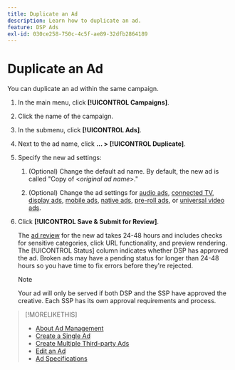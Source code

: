 ```yaml
---
title: Duplicate an Ad
description: Learn how to duplicate an ad.
feature: DSP Ads
exl-id: 030ce258-750c-4c5f-ae89-32dfb2864189
---
```

# Duplicate an Ad

You can duplicate an ad within the same campaign.

1. In the main menu, click **[!UICONTROL Campaigns]**.

1. Click the name of the campaign.

1. In the submenu, click **[!UICONTROL Ads]**.

1. Next to the ad name, click  **... > [!UICONTROL Duplicate]**.

1. Specify the new ad settings:

    1. (Optional) Change the default ad name. By default, the new ad is called "Copy of \<*original ad name*\>."

    1. (Optional) Change the ad settings for [audio ads](ad-settings-audio.md), [connected TV](ad-settings-connected-tv.md), [display ads](ad-settings-display.md), [mobile ads](ad-settings-mobile.md), [native ads](ad-settings-native.md), [pre-roll ads](ad-settings-pre-roll.md), or [universal video ads](ad-settings-universal-video.md).

1. Click **[!UICONTROL Save & Submit for Review]**.

   The [ad review](ad-about.md) for the new ad takes 24-48 hours and includes checks for sensitive categories, click URL functionality, and preview rendering. The [!UICONTROL Status] column indicates whether DSP has approved the ad. Broken ads may have a pending status for longer than 24-48 hours so you have time to fix errors before they're rejected.

   >[!NOTE]
   >
   >Your ad will only be served if both DSP and the SSP have approved the creative. Each SSP has its own approval requirements and process.

>[!MORELIKETHIS]
>
>* [About Ad Management](ad-about.md)
>* [Create a Single Ad](ad-create.md)
>* [Create Multiple Third-party Ads](ad-create-multiple.md)
>* [Edit an Ad](ad-edit.md)
>* [Ad Specifications](ad-specs.md)
